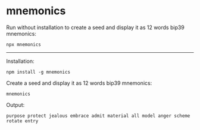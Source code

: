 # mnemonics

Run without installation to create a seed and display it as 12 words bip39 mnemonics:

```
npx mnemonics
```

---

Installation:

```
npm install -g mnemonics
```

Create a seed and display it as 12 words bip39 mnemonics:

```
mnemonics
```

Output:

```
purpose protect jealous embrace admit material all model anger scheme rotate entry
```
